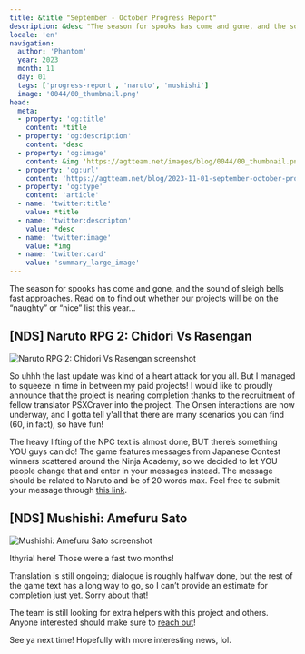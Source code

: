 ```yaml
---
title: &title "September - October Progress Report"
description: &desc "The season for spooks has come and gone, and the sound of sleigh bells fast approaches. Read on to find out whether our projects will be on the “naughty” or “nice” list this year…"
locale: 'en'
navigation:
  author: 'Phantom'
  year: 2023
  month: 11
  day: 01
  tags: ['progress-report', 'naruto', 'mushishi']
  image: '0044/00_thumbnail.png'
head:
  meta:
  - property: 'og:title'
    content: *title
  - property: 'og:description'
    content: *desc
  - property: 'og:image'
    content: &img 'https://agtteam.net/images/blog/0044/00_thumbnail.png'
  - property: 'og:url'
    content: 'https://agtteam.net/blog/2023-11-01-september-october-progress-report'
  - property: 'og:type'
    content: 'article'
  - name: 'twitter:title'
    value: *title
  - name: 'twitter:descripton'
    value: *desc
  - name: 'twitter:image'
    value: *img
  - name: 'twitter:card'
    value: 'summary_large_image'
---
```


The season for spooks has come and gone, and the sound of sleigh bells fast approaches. Read on to find out whether our projects will be on the “naughty” or “nice” list this year…

## \[NDS\] Naruto RPG 2: Chidori Vs Rasengan

![Naruto RPG 2: Chidori Vs Rasengan screenshot](/images/blog/0044/732803256809619456_0.png)

So uhhh the last update was kind of a heart attack for you all. But I managed to squeeze in time in between my paid projects! I would like to proudly announce that the project is nearing completion thanks to the recruitment of fellow translator PSXCraver into the project. The Onsen interactions are now underway, and I gotta tell y'all that there are many scenarios you can find (60, in fact), so have fun!

The heavy lifting of the NPC text is almost done, BUT there’s something YOU guys can do! The game features messages from Japanese Contest winners scattered around the Ninja Academy, so we decided to let YOU people change that and enter in your messages instead. The message should be related to Naruto and be of 20 words max. Feel free to submit your message through [this link](https://forms.gle/1iSWicweQH2BtZCXA).


## \[NDS\] Mushishi: Amefuru Sato

![Mushishi: Amefuru Sato screenshot](/images/blog/0044/732803256809619456_1.png)

Ithyrial here! Those were a fast two months!

Translation is still ongoing; dialogue is roughly halfway done, but the rest of the game text has a long way to go, so I can’t provide an estimate for completion just yet. Sorry about that!

The team is still looking for extra helpers with this project and others. Anyone interested should make sure to [reach out](https://discord.com/invite/UUF7Zbm)!

See ya next time! Hopefully with more interesting news, lol.
